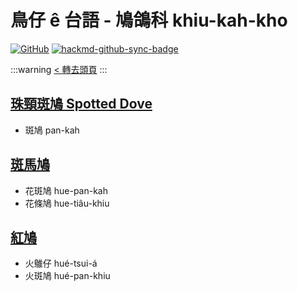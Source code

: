 # 鳥仔 ê 台語 - 鳩鴿科 khiu-kah-kho

[![GitHub](https://img.shields.io/badge/GitHub-black?logo=github)](https://github.com/siansiansu/tsiau-a-e-mia)
[![hackmd-github-sync-badge](https://hackmd.io/MXn5cxjOSn6jSHz0uiSntw/badge)](https://hackmd.io/MXn5cxjOSn6jSHz0uiSntw)

:::warning
[< 轉去頭頁](https://hackmd.io/@siansiansu/Hy4VzNvha)
:::

## [珠頸斑鳩 Spotted Dove](https://ebird.org/species/spodov)

- 斑鳩 pan-kah

## [斑馬鳩](https://ebird.org/species/zebdov)

- 花斑鳩 hue-pan-kah
- 花條鳩 hue-tiâu-khiu

## [紅鳩](https://ebird.org/species/recdov1)

- 火鵻仔 hué-tsui-á
- 火斑鳩 hué-pan-khiu
